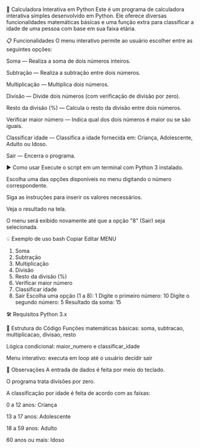 🧮 Calculadora Interativa em Python
Este é um programa de calculadora interativa simples desenvolvido em Python. Ele oferece diversas funcionalidades matemáticas básicas e uma função extra para classificar a idade de uma pessoa com base em sua faixa etária.

📋 Funcionalidades
O menu interativo permite ao usuário escolher entre as seguintes opções:

Soma — Realiza a soma de dois números inteiros.

Subtração — Realiza a subtração entre dois números.

Multiplicação — Multiplica dois números.

Divisão — Divide dois números (com verificação de divisão por zero).

Resto da divisão (%) — Calcula o resto da divisão entre dois números.

Verificar maior número — Indica qual dos dois números é maior ou se são iguais.

Classificar idade — Classifica a idade fornecida em: Criança, Adolescente, Adulto ou Idoso.

Sair — Encerra o programa.

▶️ Como usar
Execute o script em um terminal com Python 3 instalado.

Escolha uma das opções disponíveis no menu digitando o número correspondente.

Siga as instruções para inserir os valores necessários.

Veja o resultado na tela.

O menu será exibido novamente até que a opção "8" (Sair) seja selecionada.

💡 Exemplo de uso
bash
Copiar
Editar
       MENU
1. Soma
2. Subtração
3. Multiplicação
4. Divisão
5. Resto da divisão (%)
6. Verificar maior número
7. Classificar idade
8. Sair
Escolha uma opção (1 a 8): 1
Digite o primeiro número: 10
Digite o segundo número: 5
Resultado da soma: 15

🛠️ Requisitos
Python 3.x

📁 Estrutura do Código
Funções matemáticas básicas: soma, subtracao, multiplicacao, divisao, resto

Lógica condicional: maior_numero e classificar_idade

Menu interativo: executa em loop até o usuário decidir sair

📌 Observações
A entrada de dados é feita por meio do teclado.

O programa trata divisões por zero.

A classificação por idade é feita de acordo com as faixas:

0 a 12 anos: Criança

13 a 17 anos: Adolescente

18 a 59 anos: Adulto

60 anos ou mais: Idoso
